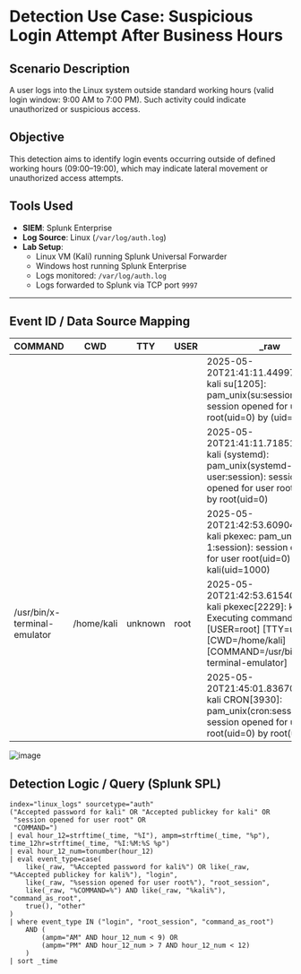 # Detection Use Case: Suspicious Login Attempt After Business Hours

## Scenario Description
A user logs into the Linux system outside standard working hours (valid login window: 9:00 AM to 7:00 PM). Such activity could indicate unauthorized or suspicious access.

## Objective
This detection aims to identify login events occurring outside of defined working hours (09:00–19:00), which may indicate lateral movement or unauthorized access attempts.

## Tools Used
- **SIEM**: Splunk Enterprise
- **Log Source**: Linux (`/var/log/auth.log`)
- **Lab Setup**:
  - Linux VM (Kali) running Splunk Universal Forwarder
  - Windows host running Splunk Enterprise
  - Logs monitored: `/var/log/auth.log`
  - Logs forwarded to Splunk via TCP port `9997`

---

## Event ID / Data Source Mapping

| COMMAND                   | CWD         | TTY     | USER | _raw                                                                                                                                                                  | _time                          | ampm | date_hour | date_mday | date_minute | date_month | date_second | date_wday | date_year | date_zone | event_type     | eventtype | host | hour_12 | hour_12_num | index      | linecount | punct                            | source               | sourcetype | splunk_server | splunk_server_group | time_12hr     | timeendpos | timestartpos | uid |
|---------------------------|-------------|---------|------|-----------------------------------------------------------------------------------------------------------------------------------------------------------------------|--------------------------------|------|------------|-----------|--------------|-------------|--------------|------------|------------|------------|----------------|-----------|------|----------|--------------|------------|-----------|-----------------------------------|----------------------|-------------|----------------|----------------------|----------------|-------------|----------------|-----|
|                           |             |         |      | 2025-05-20T21:41:11.449974+05:30 kali su[1205]: pam_unix(su:session): session opened for user root(uid=0) by (uid=0)                                                  | 2025-05-20T21:41:11.449+0530  | PM   | 21         | 20        | 41           | may         | 11           | tuesday    | 2025       | 330        | root_session   |           | kali | 09       | 9            | linux_logs | 1         | --::.+:__[]:_(:):_____(=)__(=)    | /var/log/auth.log   | auth        | KANHA          |                      | 9:41:11 PM     | 32          | 0              | 0   |
|                           |             |         |      | 2025-05-20T21:41:11.718517+05:30 kali (systemd): pam_unix(systemd-user:session): session opened for user root(uid=0) by root(uid=0)                                   | 2025-05-20T21:41:11.718+0530  | PM   | 21         | 20        | 41           | may         | 11           | tuesday    | 2025       | 330        | root_session   |           | kali | 09       | 9            | linux_logs | 1         | --::.+:__():_(-:):_____(=)__(=)   | /var/log/auth.log   | auth        | KANHA          |                      | 9:41:11 PM     | 32          | 0              | 0   |
|                           |             |         |      | 2025-05-20T21:42:53.609040+05:30 kali pkexec: pam_unix(polkit-1:session): session opened for user root(uid=0) by kali(uid=1000)                                       | 2025-05-20T21:42:53.609+0530  | PM   | 21         | 20        | 42           | may         | 53           | tuesday    | 2025       | 330        | root_session   |           | kali | 09       | 9            | linux_logs | 1         | --::.+:__:_(-:):_____(=)__(=)     | /var/log/auth.log   | auth        | KANHA          |                      | 9:42:53 PM     | 32          | 0              | 0   |
| /usr/bin/x-terminal-emulator | /home/kali | unknown | root | 2025-05-20T21:42:53.615409+05:30 kali pkexec[2229]: kali: Executing command [USER=root] [TTY=unknown] [CWD=/home/kali] [COMMAND=/usr/bin/x-terminal-emulator]         | 2025-05-20T21:42:53.615+0530  | PM   | 21         | 20        | 42           | may         | 53           | tuesday    | 2025       | 330        | command_as_root |           | kali | 09       | 9            | linux_logs | 1         | --::.+:__[]:_:___[=]_[=]_[=//]_[=///--] | /var/log/auth.log   | auth        | KANHA          |                      | 9:42:53 PM     | 32          | 0              |     |
|                           |             |         |      | 2025-05-20T21:45:01.836709+05:30 kali CRON[3930]: pam_unix(cron:session): session opened for user root(uid=0) by root(uid=0)                                          | 2025-05-20T21:45:01.836+0530  | PM   | 21         | 20        | 45           | may         | 1            | tuesday    | 2025       | 330        | root_session   |           | kali | 09       | 9            | linux_logs | 1         | --::.+:__[]:_(:):_____(=)__(=)    | /var/log/auth.log   | auth        | KANHA          |                      | 9:45:01 PM     | 32          | 0              | 0   |


![image](https://github.com/user-attachments/assets/377da64d-6abb-4d68-9d3f-190b68d8de8d)



## Detection Logic / Query (Splunk SPL)
```spl
index="linux_logs" sourcetype="auth"
("Accepted password for kali" OR "Accepted publickey for kali" OR 
 "session opened for user root" OR 
 "COMMAND=")
| eval hour_12=strftime(_time, "%I"), ampm=strftime(_time, "%p"), time_12hr=strftime(_time, "%I:%M:%S %p")
| eval hour_12_num=tonumber(hour_12)
| eval event_type=case(
    like(_raw, "%Accepted password for kali%") OR like(_raw, "%Accepted publickey for kali%"), "login",
    like(_raw, "%session opened for user root%"), "root_session",
    like(_raw, "%COMMAND=%") AND like(_raw, "%kali%"), "command_as_root",
    true(), "other"
)
| where event_type IN ("login", "root_session", "command_as_root")
    AND (
        (ampm="AM" AND hour_12_num < 9) OR
        (ampm="PM" AND hour_12_num > 7 AND hour_12_num < 12)
    )
| sort _time
```


